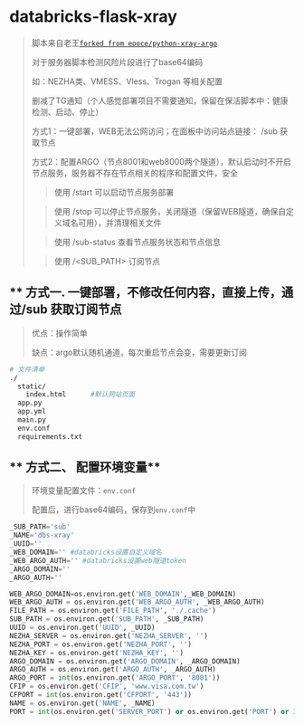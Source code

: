 # databricks-flask-xray
> 脚本来自老王[`forked from eooce/python-xray-argo`](https://github.com/rtian002/python-xray-argo)
> 
> 对于服务器脚本检测风险片段进行了base64编码
> 
> 如：NEZHA类、VMESS、Vless、Trogan 等相关配置
>
> 删减了TG通知（个人感觉部署项目不需要通知，保留在保活脚本中：健康检测、启动、停止）
>
> 方式1：一键部署，WEB无法公网访问；在面板中访问站点链接： /sub 获取节点
>
> 方式2：配置ARGO（节点8001和web8000两个隧道），默认启动时不开启节点服务，服务器不存在节点相关的程序和配置文件，安全
>
>>使用 /start 可以启动节点服务部署
>
>>使用 /stop 可以停止节点服务，关闭隧道（保留WEB隧道，确保自定义域名可用），并清理相关文件
>
>>使用 /sub-status 查看节点服务状态和节点信息
>
>>使用 /<SUB_PATH> 订阅节点

## ** 方式一. 一键部署，不修改任何内容，直接上传，通过/sub 获取订阅节点
> 优点：操作简单
> 
> 缺点：argo默认随机通道，每次重启节点会变，需要更新订阅
```bash
# 文件清单
./
  static/
    index.html      #默认网站页面
  app.py
  app.yml
  main.py
  env.conf
  requirements.txt
```

## ** 方式二、 配置环境变量**
> 环境变量配置文件：`env.conf`
>
> 配置后，进行base64编码，保存到`env.conf`中
```python
_SUB_PATH='sub'
_NAME='dbs-xray'
_UUID=''
_WEB_DOMAIN='' #databricks设置自定义域名
_WEB_ARGO_AUTH='' #databricks设置web隧道token
_ARGO_DOMAIN='' 
_ARGO_AUTH=''

WEB_ARGO_DOMAIN=os.environ.get('WEB_DOMAIN',_WEB_DOMAIN)
WEB_ARGO_AUTH = os.environ.get('WEB_ARGO_AUTH', _WEB_ARGO_AUTH)
FILE_PATH = os.environ.get('FILE_PATH', './.cache')    
SUB_PATH = os.environ.get('SUB_PATH', _SUB_PATH)           
UUID = os.environ.get('UUID', _UUID)  
NEZHA_SERVER = os.environ.get('NEZHA_SERVER', '')      
NEZHA_PORT = os.environ.get('NEZHA_PORT', '')          
NEZHA_KEY = os.environ.get('NEZHA_KEY', '')            
ARGO_DOMAIN = os.environ.get('ARGO_DOMAIN', _ARGO_DOMAIN)        
ARGO_AUTH = os.environ.get('ARGO_AUTH', _ARGO_AUTH)            
ARGO_PORT = int(os.environ.get('ARGO_PORT', '8001'))   
CFIP = os.environ.get('CFIP', 'www.visa.com.tw')       
CFPORT = int(os.environ.get('CFPORT', '443'))          
NAME = os.environ.get('NAME', _NAME)                   
PORT = int(os.environ.get('SERVER_PORT') or os.environ.get('PORT') or 3000)
```
